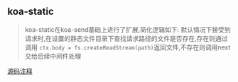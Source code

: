 ## koa-static

> koa-static在koa-send基础上进行了扩展,简化逻辑如下:
默认情况下接受到请求时,在设置的静态文件目录下查找请求路径的文件是否存在,存在则通过调用 `ctx.body = fs.createReadStream(path)`返回文件,不存在则调用next交给后续中间件处理

[源码注释](https://github.com/julyL/LearnNode/blob/master/koa2%E7%9B%B8%E5%85%B3/koa-static/koa-static.js)